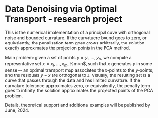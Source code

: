 # Data Denoising via Optimal Transport - research project

This is the numerical implementation of a principal cuve with orthogonal noise and bounded curvature. If the curvatuere bound goes to zero, or equivalently, the penalization term goes grows arbitrarily, the solution exactly approximates the projection points in the PCA method.

Main problem: given a set of points $y=y_1,\ldots,y_n$, we compute a representative set $x=x_1,\ldots,x_m$, %m<n$, such that $x$ generates $y$ in some sense -- an optimal transport map associates the $x$-points to the $y$-points, and the residuals $y-x$ are orthogonal to $x$. Visually, the resulting set is a curve that passes through the data and has limited curvature. If the curvature tolerance approximates zero, or equivalently, the penalty term goes to infinity, the solution approximates the projected points of the PCA problem.

Details, theoretical support and additional examples will be published by June, 2024.
